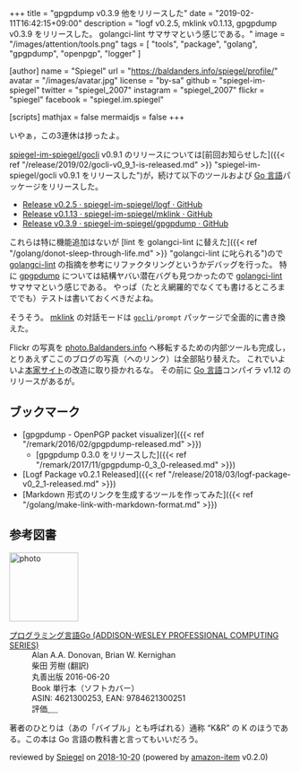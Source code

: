 +++
title = "gpgpdump v0.3.9 他をリリースした"
date = "2019-02-11T16:42:15+09:00"
description = "logf v0.2.5, mklink v0.1.13, gpgpdump v0.3.9 をリリースした。 golangci-lint サマサマという感じである。"
image = "/images/attention/tools.png"
tags  = [ "tools", "package", "golang", "gpgpdump", "openpgp", "logger" ]

[author]
  name      = "Spiegel"
  url       = "https://baldanders.info/spiegel/profile/"
  avatar    = "/images/avatar.jpg"
  license   = "by-sa"
  github    = "spiegel-im-spiegel"
  twitter   = "spiegel_2007"
  instagram = "spiegel_2007"
  flickr    = "spiegel"
  facebook  = "spiegel.im.spiegel"

[scripts]
  mathjax = false
  mermaidjs = false
+++

いやぁ，この3連休は捗ったよ。

[spiegel-im-spiegel/gocli] v0.9.1 のリリースについては[前回お知らせした]({{< ref "/release/2019/02/gocli-v0_9_1-is-released.md" >}} "spiegel-im-spiegel/gocli v0.9.1 をリリースした")が，続けて以下のツールおよび [Go 言語]パッケージをリリースした。

- [Release v0.2.5 · spiegel-im-spiegel/logf · GitHub](https://github.com/spiegel-im-spiegel/logf/releases/tag/v0.2.5)
- [Release v0.1.13 · spiegel-im-spiegel/mklink · GitHub](https://github.com/spiegel-im-spiegel/mklink/releases/tag/v0.1.13)
- [Release v0.3.9 · spiegel-im-spiegel/gpgpdump · GitHub](https://github.com/spiegel-im-spiegel/gpgpdump/releases/tag/v0.3.9)

これらは特に機能追加はないが [lint を golangci-lint に替えた]({{< ref "/golang/donot-sleep-through-life.md" >}} "golangci-lint に叱られる")ので [golangci-lint] の指摘を参考にリファクタリングというかデバッグを行った。
特に [gpgpdump] については結構ヤバい潜在バグも見つかったので [golangci-lint] サマサマという感じである。
やっぱ（たとえ網羅的でなくても書けるところまででも）テストは書いておくべきだよね。

そうそう。
[mklink] の対話モードは [`gocli`]`/prompt` パッケージで全面的に書き換えた。

Flickr の写真を [photo.Baldanders.info](https://photo.baldanders.info/) へ移転するための内部ツールも完成し，とりあえずここのブログの写真（へのリンク）は全部貼り替えた。
これでいよいよ[本家サイト](https://baldanders.info/ "Baldanders.info")の改造に取り掛かれるな。
その前に [Go 言語]コンパイラ v1.12 のリリースがあるが。

## ブックマーク

- [gpgpdump - OpenPGP packet visualizer]({{< ref "/remark/2016/02/gpgpdump-released.md" >}})
    - [gpgpdump 0.3.0 をリリースした]({{< ref "/remark/2017/11/gpgpdump-0_3_0-released.md" >}})
- [Logf Package v0.2.1 Released]({{< ref "/release/2018/03/logf-package-v0_2_1-released.md" >}})
- [Markdown 形式のリンクを生成するツールを作ってみた]({{< ref "/golang/make-link-with-markdown-format.md" >}})

[Go 言語]: https://golang.org/ "The Go Programming Language"
[golangci-lint]: https://github.com/golangci/golangci-lint "golangci/golangci-lint: Linters Runner for Go. 5x faster than gometalinter. Nice colored output. Can report only new issues. Fewer false-positives. Yaml/toml config."
[spiegel-im-spiegel/gocli]: https://github.com/spiegel-im-spiegel/gocli "spiegel-im-spiegel/gocli: Minimal Packages for Command-Line Interface"
[`gocli`]: https://github.com/spiegel-im-spiegel/gocli "spiegel-im-spiegel/gocli: Minimal Packages for Command-Line Interface"
[gpgpdump]: https://github.com/spiegel-im-spiegel/gpgpdump "spiegel-im-spiegel/gpgpdump: OpenPGP packet visualizer"
[mklink]: https://github.com/spiegel-im-spiegel/mklink "spiegel-im-spiegel/mklink: Make Link with Markdown Format"

## 参考図書

<div class="hreview">
  <div class="photo"><a class="item url" href="https://www.amazon.co.jp/%E3%83%97%E3%83%AD%E3%82%B0%E3%83%A9%E3%83%9F%E3%83%B3%E3%82%B0%E8%A8%80%E8%AA%9EGo-ADDISON-WESLEY-PROFESSIONAL-COMPUTING-Donovan/dp/4621300253?SubscriptionId=AKIAJYVUJ3DMTLAECTHA&tag=baldandersinf-22&linkCode=xm2&camp=2025&creative=165953&creativeASIN=4621300253"><img src="https://images-fe.ssl-images-amazon.com/images/I/41meaSLNFfL._SL160_.jpg" width="123" alt="photo"></a></div>
  <dl class="fn">
    <dt><a href="https://www.amazon.co.jp/%E3%83%97%E3%83%AD%E3%82%B0%E3%83%A9%E3%83%9F%E3%83%B3%E3%82%B0%E8%A8%80%E8%AA%9EGo-ADDISON-WESLEY-PROFESSIONAL-COMPUTING-Donovan/dp/4621300253?SubscriptionId=AKIAJYVUJ3DMTLAECTHA&tag=baldandersinf-22&linkCode=xm2&camp=2025&creative=165953&creativeASIN=4621300253">プログラミング言語Go (ADDISON-WESLEY PROFESSIONAL COMPUTING SERIES)</a></dt>
    <dd>Alan A.A. Donovan, Brian W. Kernighan</dd>
    <dd>柴田 芳樹 (翻訳)</dd>
    <dd>丸善出版 2016-06-20</dd>
    <dd>Book 単行本（ソフトカバー）</dd>
    <dd>ASIN: 4621300253, EAN: 9784621300251</dd>
    <dd>評価<abbr class="rating fa-sm" title="5">&nbsp;<i class="fas fa-star"></i>&nbsp;<i class="fas fa-star"></i>&nbsp;<i class="fas fa-star"></i>&nbsp;<i class="fas fa-star"></i>&nbsp;<i class="fas fa-star"></i></abbr></dd>
  </dl>
  <p class="description">著者のひとりは（あの「バイブル」とも呼ばれる）通称 “K&amp;R” の K のほうである。この本は Go 言語の教科書と言ってもいいだろう。</p>
  <p class="powered-by" >reviewed by <a href='#maker' class='reviewer'>Spiegel</a> on <abbr class="dtreviewed" title="2018-10-20">2018-10-20</abbr> (powered by <a href="https://github.com/spiegel-im-spiegel/amazon-item" >amazon-item</a> v0.2.0)</p>
</div>
